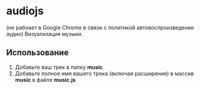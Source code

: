 # audiojs
(не рабоает в Google Chrome в связи с политикой автовоспроизведения аудио)
Визуализация музыки.

## Использование
1) Добавьте ваш трек в папку **music**
2) Добавьте полное имя вашего трека (включая расширение) в массив **music** в файле **music.js**
